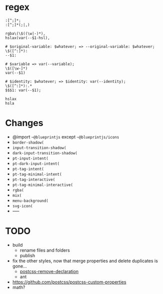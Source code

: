 # regex
```regex
:[^;]*;
:[^;]*(;|,)

rgba\(\$((\w|-)*),
hslax(var(--$1-hsl),

# $original-variable: $whatever; => --original-variable: $whatever;
\$([^:]*):
--$1:

# $variable => var(--variable);
\$([\w-]*)
var(--$1)

# $identity: $whatever; => $identity: var(--identity);
\$([^:]*):.*
$$$1: var(--$1);

hslax
hsla
```
# Changes
- @import `~@blueprintjs` except `~@blueprintjs/icons`
- `border-shadow(`
- `input-transition-shadow(`
- `dark-input-transition-shadow(`
- `pt-input-intent(`
- `pt-dark-input-intent(`
- `pt-tag-intent(`
- `pt-tag-minimal-intent(`
- `pt-tag-interactive(`
- `pt-tag-minimal-interactive(`
- `rgba(`
- `mix(`
- `menu-background(`
- `svg-icon(`
- –––

# TODO
- build
  - rename files and folders
  - publish
- fix the other styles, now that merge properties and delete duplicates is gone...
  - [postcss-remove-declaration](https://www.npmjs.com/package/postcss-remove-declaration/v/1.0.0)
  - ant
- https://github.com/postcss/postcss-custom-properties
- math?

